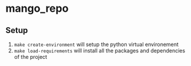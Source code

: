 # mango_repo

## Setup
1. <code>make create-environment</code> will setup the python virtual environement
2. <code>make load-requirements</code> will install all the packages and dependencies of the project
